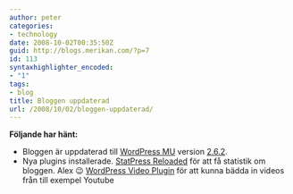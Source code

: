 ```yaml
---
author: peter
categories:
- technology
date: 2008-10-02T00:35:50Z
guid: http://blogs.merikan.com/?p=7
id: 113
syntaxhighlighter_encoded:
- "1"
tags:
- blog
title: Bloggen uppdaterad
url: /2008/10/02/bloggen-uppdaterad/
---
```


**Följande har hänt:**

  * Bloggen är uppdaterad till [WordPress MU](http://mu.wordpress.org/) version [2.6.2](http://wordpress.org/development/2008/09/wordpress-262/).
  * Nya plugins installerade. 
    [StatPress Reloaded](http://wordpress.org/extend/plugins/statpress-reloaded/) för att få statistik om bloggen. Alex 😉
    [WordPress Video Plugin](http://wordpress.org/extend/plugins/wordpress-video-plugin/) för att kunna bädda in videos från till exempel Youtube